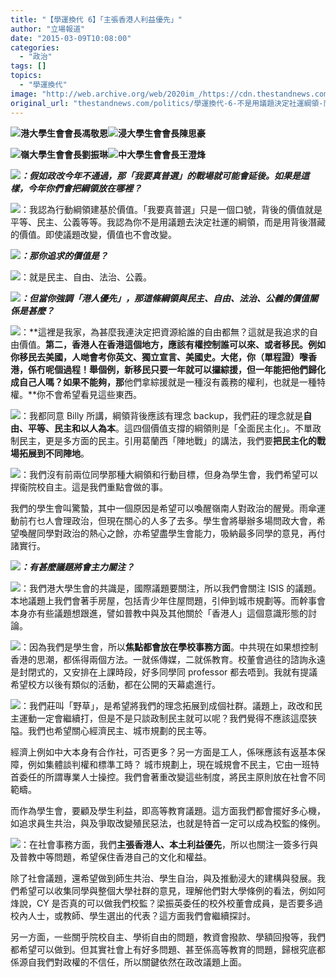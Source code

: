 ```yaml
---
title: "【學運換代 6】「主張香港人利益優先」"
author: "立場報道"
date: "2015-03-09T10:08:00"
categories:
  - "政治"
tags: []
topics:
  - "學運換代"
image: "http://web.archive.org/web/2020im_/https://cdn.thestandnews.com/media/photos/cache/4u-01_9EvyE_1200x0.png"
original_url: "thestandnews.com/politics/學運換代-6-不是用議題決定社運綱領-而是背後的價值"
---
```

[![](http://web.archive.org/web/2020im_/https://cdn.thestandnews.com/media/photos/cache/4u-01_9EvyE_1200x0.png)](http://web.archive.org/web/20210628181324/https://cdn.thestandnews.com/media/photos/cache/4u-01_9EvyE_1200x0.png)**港大學生會會長馮敬恩**[![](http://web.archive.org/web/2020im_/https://cdn.thestandnews.com/media/photos/cache/4u-02_ZMSmL_1200x0.png)](http://web.archive.org/web/20210628181324/https://cdn.thestandnews.com/media/photos/cache/4u-02_ZMSmL_1200x0.png)**浸大學生會會長陳思豪**

[![](http://web.archive.org/web/2020im_/https://cdn.thestandnews.com/media/photos/cache/4u-03_BfDhy_1200x0.png)](http://web.archive.org/web/20210628181324/https://cdn.thestandnews.com/media/photos/cache/4u-03_BfDhy_1200x0.png)**嶺大學生會會長劉振琳**[![](http://web.archive.org/web/2020im_/https://cdn.thestandnews.com/media/photos/cache/4u-04_2v4Li_1200x0.png)](http://web.archive.org/web/20210628181324/https://cdn.thestandnews.com/media/photos/cache/4u-04_2v4Li_1200x0.png)**中大學生會會長王澄烽**

[![](http://web.archive.org/web/2020im_/https://cdn.thestandnews.com/media/photos/cache/sn-14_5TeK3_1200x0.png)](http://web.archive.org/web/20210628181324/https://cdn.thestandnews.com/media/photos/cache/sn-14_5TeK3_1200x0.png)_**：假如政改今年不通過，那「我要真普選」的戰場就可能會延後。如果是這樣，今年你們會把綱領放在哪裡？**_

[![](http://web.archive.org/web/2020im_/https://cdn.thestandnews.com/media/photos/cache/4u-01_9EvyE_1200x0.png)](http://web.archive.org/web/20210628181324/https://cdn.thestandnews.com/media/photos/cache/4u-01_9EvyE_1200x0.png)：我認為行動綱領建基於價值。「我要真普選」只是一個口號，背後的價值就是平等、民主、公義等等。我認為你不是用議題去決定社運的綱領，而是用背後潛藏的價值。即使議題改變，價值也不會改變。

[![](http://web.archive.org/web/2020im_/https://cdn.thestandnews.com/media/photos/cache/sn-14_5TeK3_1200x0.png)](http://web.archive.org/web/20210628181324/https://cdn.thestandnews.com/media/photos/cache/sn-14_5TeK3_1200x0.png)_**：那你追求的價值是？**_

[![](http://web.archive.org/web/2020im_/https://cdn.thestandnews.com/media/photos/cache/4u-01_9EvyE_1200x0.png)](http://web.archive.org/web/20210628181324/https://cdn.thestandnews.com/media/photos/cache/4u-01_9EvyE_1200x0.png)：就是民主、自由、法治、公義。

[![](http://web.archive.org/web/2020im_/https://cdn.thestandnews.com/media/photos/cache/sn-14_5TeK3_1200x0.png)](http://web.archive.org/web/20210628181324/https://cdn.thestandnews.com/media/photos/cache/sn-14_5TeK3_1200x0.png)_**：但當你強調「港人優先」，那這條綱領與民主、自由、法治、公義的價值關係是甚麼？**_

[![](http://web.archive.org/web/2020im_/https://cdn.thestandnews.com/media/photos/cache/4u-01_9EvyE_1200x0.png)](http://web.archive.org/web/20210628181324/https://cdn.thestandnews.com/media/photos/cache/4u-01_9EvyE_1200x0.png)：**這裡是我家，為甚麼我連決定把資源給誰的自由都無？這就是我追求的自由價值。**第二，香港人在香港這個地方，應該有權控制誰可以來、或者移民。例如你移民去美國，人哋會考你英文、獨立宣言、美國史。大佬，你（單程證）嚟香港，係冇呢個過程！舉個例，新移民只要一年就可以攞綜援，但一年能把他們歸化成自己人嗎？如果不能夠，那**他們拿綜援就是一種沒有義務的權利，也就是一種特權。**你不會希望看見這些東西。

[![](http://web.archive.org/web/2020im_/https://cdn.thestandnews.com/media/photos/cache/4u-04_2v4Li_1200x0.png)](http://web.archive.org/web/20210628181324/https://cdn.thestandnews.com/media/photos/cache/4u-04_2v4Li_1200x0.png)：我都同意 Billy 所講，綱領背後應該有理念 backup，我們莊的理念就是**自由、平等、民主和以人為本**。這四個價值支撐的綱領則是「全面民主化」。不單政制民主，更是多方面的民主。引用葛蘭西「陣地戰」的講法，我們要**把民主化的戰場拓展到不同陣地**。

[![](http://web.archive.org/web/2020im_/https://cdn.thestandnews.com/media/photos/cache/4u-03_BfDhy_1200x0.png)](http://web.archive.org/web/20210628181324/https://cdn.thestandnews.com/media/photos/cache/4u-03_BfDhy_1200x0.png)：我們沒有前兩位同學那種大綱領和行動目標，但身為學生會，我們希望可以捍衞院校自主。這是我們重點會做的事。

我們的學生會叫驚蟄，其中一個原因是希望可以喚醒嶺南人對政治的醒覺。雨傘運動前冇乜人會理政治，但現在關心的人多了去多。學生會將舉辦多場問政大會，希望喚醒同學對政治的熱心之餘，亦希望盡學生會能力，吸納最多同學的意見，再付諸實行。

[![](http://web.archive.org/web/2020im_/https://cdn.thestandnews.com/media/photos/cache/sn-14_5TeK3_1200x0.png)](http://web.archive.org/web/20210628181324/https://cdn.thestandnews.com/media/photos/cache/sn-14_5TeK3_1200x0.png)_**：有甚麼議題將會主力關注？**_

[![](http://web.archive.org/web/2020im_/https://cdn.thestandnews.com/media/photos/cache/4u-01_9EvyE_1200x0.png)](http://web.archive.org/web/20210628181324/https://cdn.thestandnews.com/media/photos/cache/4u-01_9EvyE_1200x0.png)：我們港大學生會的共識是，國際議題要關注，所以我們會關注 ISIS 的議題。本地議題上我們會著手房屋，包括青少年住屋問題，引伸到城市規劃等。而幹事會本身亦有些議題想跟進，譬如普教中與及其他關於「香港人」這個意識形態的討論。

[![](http://web.archive.org/web/2020im_/https://cdn.thestandnews.com/media/photos/cache/4u-03_BfDhy_1200x0.png)](http://web.archive.org/web/20210628181324/https://cdn.thestandnews.com/media/photos/cache/4u-03_BfDhy_1200x0.png)：因為我們是學生會，所以**焦點都會放在學校事務方面**。中共現在如果想控制香港的思潮，都係得兩個方法。一就係傳媒，二就係教育。校董會過往的諮詢永遠是封閉式的，又安排在上課時段，好多同學同 professor 都去唔到。我就有提議希望校方以後有類似的活動，都在公開的天幕處進行。

[![](http://web.archive.org/web/2020im_/https://cdn.thestandnews.com/media/photos/cache/4u-04_2v4Li_1200x0.png)](http://web.archive.org/web/20210628181324/https://cdn.thestandnews.com/media/photos/cache/4u-04_2v4Li_1200x0.png)：我們莊叫「野草」，是希望將我們的理念拓展到成個社群。議題上，政改和民主運動一定會繼續打，但是不是只談政制民主就可以呢？我們覺得不應該這麼狹隘。我們也希望關心經濟民主、城市規劃的民主等。

經濟上例如中大本身有合作社，可否更多？另一方面是工人，係咪應該有返基本保障，例如集體談判權和標準工時？ 城市規劃上，現在城規會不民主，它由一班特首委任的所謂專業人士操控。我們會著重改變這些制度，將民主原則放在社會不同範疇。

而作為學生會，要顧及學生利益，即高等教育議題。這方面我們都會擺好多心機，如追求員生共治，與及爭取改變殖民惡法，也就是特首一定可以成為校監的條例。

[![](http://web.archive.org/web/2020im_/https://cdn.thestandnews.com/media/photos/cache/4u-02_ZMSmL_1200x0.png)](http://web.archive.org/web/20210628181324/https://cdn.thestandnews.com/media/photos/cache/4u-02_ZMSmL_1200x0.png)：在社會事務方面，我們**主張香港人、本土利益優先**，所以也關注一簽多行與及普教中等問題，希望保住香港自己的文化和權益。

除了社會議題，還希望做到師生共治、學生自治，與及推動浸大的建構與發展。我們希望可以收集同學與整個大學社群的意見，理解他們對大學條例的看法，例如阿烽說，CY 是否真的可以做我們校監？梁振英委任的校外校董會成員，是否要多過校內人士，或教師、學生選出的代表？這方面我們會繼續探討。

另一方面，一些關乎院校自主、學術自由的問題，教資會撥款、學額回撥等，我們都希望可以做到。但其實社會上有好多問題、甚至係高等教育的問題，歸根究底都係源自我們對政權的不信任，所以關鍵依然在政改議題上面。